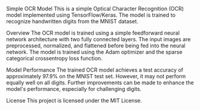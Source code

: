Simple OCR Model
This is a simple Optical Character Recognition (OCR) model implemented using TensorFlow/Keras. The model is trained to recognize handwritten digits from the MNIST dataset.

Overview
The OCR model is trained using a simple feedforward neural network architecture with two fully connected layers. The input images are preprocessed, normalized, and flattened before being fed into the neural network. The model is trained using the Adam optimizer and the sparse categorical crossentropy loss function.

Model Performance
The trained OCR model achieves a test accuracy of approximately 97.9% on the MNIST test set. However, it may not perform equally well on all digits. Further improvements can be made to enhance the model's performance, especially for challenging digits.

License
This project is licensed under the MIT License.
